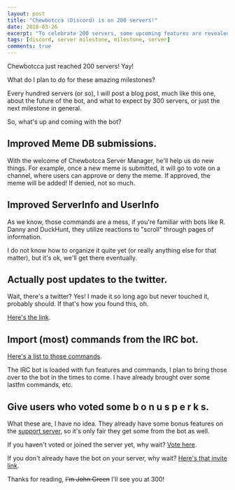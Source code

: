 ```yaml
---
layout: post
title: "Chewbotcca (Discord) is on 200 servers!"
date: 2018-03-26
excerpt: "To celebrate 200 servers, some upcoming features are revealed."
tags: [discord, server milestone, milestone, server]
comments: true
---
```


Chewbotcca just reached 200 servers! Yay!

What do I plan to do for these amazing milestones?

Every hundred servers (or so), I will post a blog post, much like this one, about the future of the bot, and what to expect by 300 servers, or just the next milestone in general.

So, what's up and coming with the bot?

## Improved Meme DB submissions.

With the welcome of Chewbotcca Server Manager, he'll help us do new things. For example, once a new meme is submitted, it will go to vote on a channel, where users can approve or deny the meme.
If approved, the meme will be added! If denied, not so much.

## Improved ServerInfo and UserInfo

As we know, those commands are a mess, if you're familiar with bots like R. Danny and DuckHunt, they utilize reactions to "scroll" through pages of information.

I do not know how to organize it quite yet (or really anything else for that matter), but it's ok, we'll get there eventually.

## Actually post updates to the twitter.

Wait, there's a twitter? Yes! I made it so long ago but never touched it, probably should. If that's how you found this, oh.

[Here's the link](http://twitter.com/Chewbotcca).

## Import (most) commands from the IRC bot.

[Here's a list to those commands](http://irc.chewbotcca.co/commands).

The IRC bot is loaded with fun features and commands, I plan to bring those over to the bot in the times to come.
I have already brought over some lastfm commands, etc.

## Give users who voted some b o n u s p e r k s.

What these are, I have no idea. They already have some bonus features on the [support server](https://discord.gg/Q8TazNz), so it's only fair they get some from the bot as well.

If you haven't voted or joined the server yet, why wait? [Vote here](http://bit.ly/Vote4Chewbotcca).

If you don't already have the bot on your server, why wait? [Here's that invite link](http://bit.ly/Chewbotcca).

Thanks for reading, ~~I'm John Green~~ I'll see you at 300!
